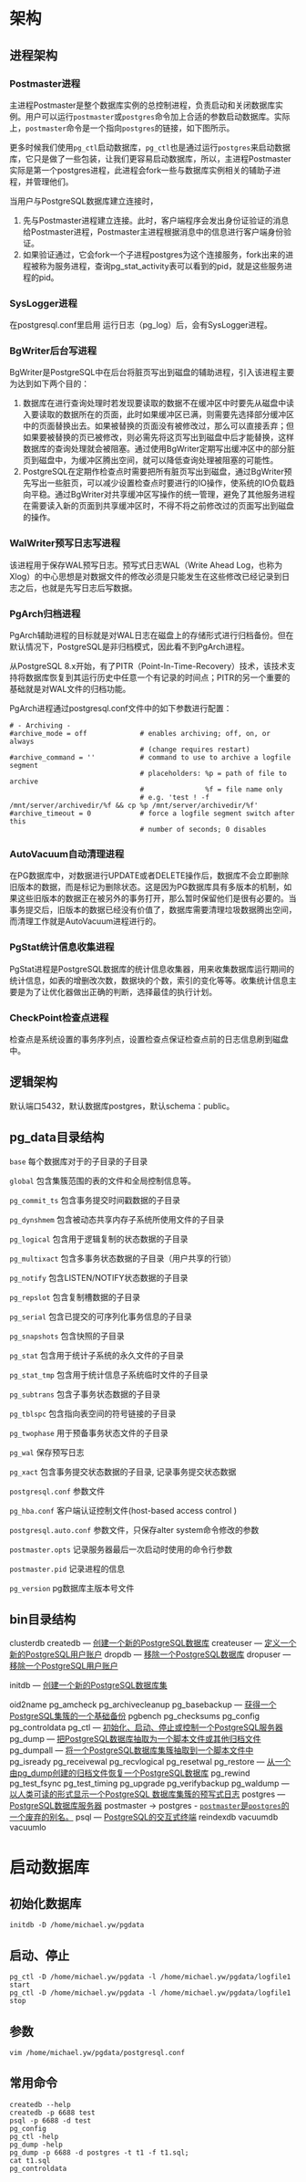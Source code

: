 # 架构

## 进程架构

### Postmaster进程

主进程Postmaster是整个数据库实例的总控制进程，负责启动和关闭数据库实例。用户可以运行`postmaster`或`postgres`命令加上合适的参数启动数据库。实际上，`postmaster`命令是一个指向`postgres`的链接，如下图所示。

更多时候我们使用`pg_ctl`启动数据库，`pg_ctl`也是通过运行`postgres`来启动数据库，它只是做了一些包装，让我们更容易启动数据库，所以，主进程Postmaster实际是第一个postgres进程，此进程会fork一些与数据库实例相关的辅助子进程，并管理他们。

当用户与PostgreSQL数据库建立连接时，

1. 先与Postmaster进程建立连接。此时，客户端程序会发出身份证验证的消息给Postmaster进程，Postmaster主进程根据消息中的信息进行客户端身份验证。
2. 如果验证通过，它会fork一个子进程postgres为这个连接服务，fork出来的进程被称为服务进程，查询pg_stat_activity表可以看到的pid，就是这些服务进程的pid。

### SysLogger进程

在postgresql.conf里启用 运行日志（pg_log）后，会有SysLogger进程。

### BgWriter后台写进程

BgWriter是PostgreSQL中在后台将脏页写出到磁盘的辅助进程，引入该进程主要为达到如下两个目的：

1. 数据库在进行查询处理时若发现要读取的数据不在缓冲区中时要先从磁盘中读入要读取的数据所在的页面，此时如果缓冲区已满，则需要先选择部分缓冲区中的页面替换出去。如果被替换的页面没有被修改过，那么可以直接丢弃；但如果要被替换的页已被修改，则必需先将这页写出到磁盘中后才能替换，这样数据库的查询处理就会被阻塞。通过使用BgWriter定期写出缓冲区中的部分脏页到磁盘中，为缓冲区腾出空间，就可以降低查询处理被阻塞的可能性。
2. PostgreSQL在定期作检查点时需要把所有脏页写出到磁盘，通过BgWriter预先写出一些脏页，可以减少设置检查点时要进行的IO操作，使系统的IO负载趋向平稳。通过BgWriter对共享缓冲区写操作的统一管理，避免了其他服务进程在需要读入新的页面到共享缓冲区时，不得不将之前修改过的页面写出到磁盘的操作。

### WalWriter预写日志写进程

该进程用于保存WAL预写日志。预写式日志WAL（Write Ahead Log，也称为Xlog）的中心思想是对数据文件的修改必须是只能发生在这些修改已经记录到日志之后，也就是先写日志后写数据。

### PgArch归档进程

PgArch辅助进程的目标就是对WAL日志在磁盘上的存储形式进行归档备份。但在默认情况下，PostgreSQL是非归档模式，因此看不到PgArch进程。

从PostgreSQL 8.x开始，有了PITR（Point-In-Time-Recovery）技术，该技术支持将数据库恢复到其运行历史中任意一个有记录的时间点；PITR的另一个重要的基础就是对WAL文件的归档功能。

PgArch进程通过postgresql.conf文件中的如下参数进行配置：

```
# - Archiving -
#archive_mode = off             # enables archiving; off, on, or always
                                # (change requires restart)
#archive_command = ''           # command to use to archive a logfile segment
                                # placeholders: %p = path of file to archive
                                #               %f = file name only
                                # e.g. 'test ! -f /mnt/server/archivedir/%f && cp %p /mnt/server/archivedir/%f'
#archive_timeout = 0            # force a logfile segment switch after this
                                # number of seconds; 0 disables
```

### AutoVacuum自动清理进程

在PG数据库中，对数据进行UPDATE或者DELETE操作后，数据库不会立即删除旧版本的数据，而是标记为删除状态。这是因为PG数据库具有多版本的机制，如果这些旧版本的数据正在被另外的事务打开，那么暂时保留他们是很有必要的。当事务提交后，旧版本的数据已经没有价值了，数据库需要清理垃圾数据腾出空间，而清理工作就是AutoVacuum进程进行的。

### PgStat统计信息收集进程

PgStat进程是PostgreSQL数据库的统计信息收集器，用来收集数据库运行期间的统计信息，如表的增删改次数，数据块的个数，索引的变化等等。收集统计信息主要是为了让优化器做出正确的判断，选择最佳的执行计划。

### CheckPoint检查点进程

检查点是系统设置的事务序列点，设置检查点保证检查点前的日志信息刷到磁盘中。

## 逻辑架构

默认端口5432，默认数据库postgres，默认schema：public。

## pg_data目录结构

`base` 每个数据库对于的子目录的子目录

`global` 包含集簇范围的表的文件和全局控制信息等。

`pg_commit_ts` 包含事务提交时间戳数据的子目录

`pg_dynshmem` 包含被动态共享内存子系统所使用文件的子目录

`pg_logical` 包含用于逻辑复制的状态数据的子目录

`pg_multixact` 包含多事务状态数据的子目录（用户共享的行锁）

`pg_notify` 包含LISTEN/NOTIFY状态数据的子目录

`pg_repslot` 包含复制槽数据的子目录

`pg_serial` 包含已提交的可序列化事务信息的子目录

`pg_snapshots` 包含快照的子目录

`pg_stat` 包含用于统计子系统的永久文件的子目录

`pg_stat_tmp` 包含用于统计信息子系统临时文件的子目录

`pg_subtrans` 包含子事务状态数据的子目录

`pg_tblspc` 包含指向表空间的符号链接的子目录

`pg_twophase` 用于预备事务状态文件的子目录

`pg_wal` 保存预写日志

`pg_xact` 包含事务提交状态数据的子目录, 记录事务提交状态数据

`postgresql.conf` 参数文件

`pg_hba.conf` 客户端认证控制文件(host-based access control )

`postgresql.auto.conf` 参数文件，只保存alter system命令修改的参数

`postmaster.opts` 记录服务器最后一次启动时使用的命令行参数

`postmaster.pid` 记录进程的信息

`pg_version` pg数据库主版本号文件 

## bin目录结构

clusterdb
createdb — [创建一个新的PostgreSQL数据库](http://www.postgres.cn/docs/12/app-createdb.html)
createuser — [定义一个新的PostgreSQL用户账户](http://www.postgres.cn/docs/12/app-createuser.html)
dropdb — [移除一个PostgreSQL数据库](http://www.postgres.cn/docs/12/app-dropdb.html)
dropuser — [移除一个PostgreSQL用户账户](http://www.postgres.cn/docs/12/app-dropuser.html)

initdb — [创建一个新的PostgreSQL数据库集](http://www.postgres.cn/docs/12/app-initdb.html) 

oid2name
pg_amcheck
pg_archivecleanup
pg_basebackup — [获得一个PostgreSQL集簇的一个基础备份](http://www.postgres.cn/docs/12/app-pgbasebackup.html)
pgbench
pg_checksums
pg_config
pg_controldata
pg_ctl — [初始化、启动、停止或控制一个PostgreSQL服务器](http://www.postgres.cn/docs/12/app-pg-ctl.html)
pg_dump — [把PostgreSQL数据库抽取为一个脚本文件或其他归档文件](http://www.postgres.cn/docs/12/app-pgdump.html)
pg_dumpall — [将一个PostgreSQL数据库集簇抽取到一个脚本文件中](http://www.postgres.cn/docs/12/app-pg-dumpall.html)
pg_isready
pg_receivewal
pg_recvlogical
pg_resetwal
pg_restore — [从一个由pg_dump创建的归档文件恢复一个PostgreSQL数据库](http://www.postgres.cn/docs/12/app-pgrestore.html)
pg_rewind
pg_test_fsync
pg_test_timing
pg_upgrade
pg_verifybackup
pg_waldump — [以人类可读的形式显示一个PostgreSQL 数据库集簇的预写式日志](http://www.postgres.cn/docs/12/pgwaldump.html)
postgres — [PostgreSQL数据库服务器](http://www.postgres.cn/docs/12/app-postgres.html)
postmaster -> postgres - [`postmaster`是`postgres`的一个废弃的别名。](http://www.postgres.cn/docs/12/app-postgres.html)
psql — [PostgreSQL的交互式终端](http://www.postgres.cn/docs/12/app-psql.html)
reindexdb
vacuumdb
vacuumlo

# 启动数据库

## 初始化数据库

```shell
initdb -D /home/michael.yw/pgdata
```

## 启动、停止

```shell
pg_ctl -D /home/michael.yw/pgdata -l /home/michael.yw/pgdata/logfile1 start
pg_ctl -D /home/michael.yw/pgdata -l /home/michael.yw/pgdata/logfile1 stop
```

## 参数

```shell
vim /home/michael.yw/pgdata/postgresql.conf
```

## 常用命令

```shell
createdb --help 
createdb -p 6688 test
psql -p 6688 -d test
pg_config
pg_ctl -help
pg_dump -help
pg_dump -p 6688 -d postgres -t t1 -f t1.sql;
cat t1.sql
pg_controldata
```